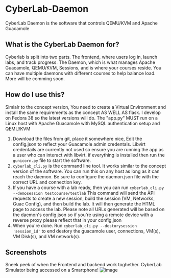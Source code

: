 # CyberLab-Daemon
CyberLab Daemon is the software that controls QEMU/KVM and Apache Guacamole

## What is the CyberLab Daemon for?
Cyberlab is split into two parts. The frontend, where users log in, launch labs, and track progress. The Daemon, which is what manages Apache Guacamole, QEMU/KVM, Sessions, and is where your courses reside. 
You can have multiple daemons with different courses to help balance load. More will be comming soon. 

## How do I use this?
Simialr to the concept version, You need to create a Virtual Environment and install the same requirements as the concept AS WELL AS flask. I develop on Fedora 38 so the latest versions will do. The "app.py" MUST run on a Linux host with Apache Guacamole with MySQL authentication setup and QEMU/KVM

1. Download the files from git, place it somewhere nice, Edit the config.json to reflect your Guacamole admin credentals. Libvirt credentails are currently not used so ensure you are running the app as a user who can interact with libvirt. if everything is installed then run the `gunicorn.py` file to start the software.
2. `cyberlab_cli.py` is the command line tool. It works similar to the concept version of the software. You can run this on any host as long as it can reach the daemon. Be sure to configure the daemon.json file with the correct URL and connection key. 
3. If you have a course with a lab ready, then you can run `cyberlab_cli.py --demosession testcourse/testlab` This command will send the API requests to create a new session, build the session (VM, Networks, Guac Config), and then build the lab. It will then generate the HTML page to access the lab. Please note all URLs generated will be based on the daemon's config.json so if you're using a remote device with a reverse proxy please reflect that in your config.json
4. When you're done. Run `cyberlab_cli.py --destorysession 'session_id'` to end destory the guacamole user, connections, VM(s), VM Disk(s), and VM network(s).


## Screenshots

Sneek peek of when the Frontend and backend work toghether. CyberLab Simulator being accessed on a Smartphone!
![image](https://github.com/andrewfer000/CyberLab-Daemon/assets/9620913/fe556fd3-2a85-427c-9d06-b84a2e08334a)
